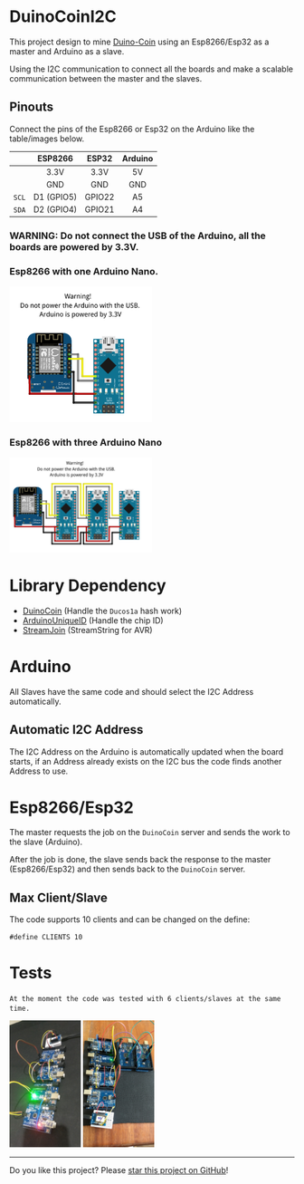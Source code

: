 # DuinoCoinI2C

This project design to mine [Duino-Coin](https://github.com/revoxhere/duino-coin) using an Esp8266/Esp32 as a master and Arduino as a slave. 

Using the I2C communication to connect all the boards and make a scalable communication between the master and the slaves.

## Pinouts

Connect the pins of the Esp8266 or Esp32 on the Arduino like the table/images below.

|| ESP8266 | ESP32 | Arduino |
|:-:| :----: | :----: | :-----: |
||3.3V | 3.3V | 5V |
||GND | GND | GND |
|`SCL`|D1 (GPIO5) | GPIO22 | A5 |
|`SDA`|D2 (GPIO4) | GPIO21 | A4 |

<h3>WARNING: Do not connect the USB of the Arduino, all the boards are powered by 3.3V.</h3>

### Esp8266 with one Arduino Nano.

<img src="Resources/Fritzing/DuinoCoinI2C/DuinoCoinI2C_1xNano.png" alt="DuinoCoinI2C" width="50%">

### Esp8266 with three Arduino Nano

<img src="Resources/Fritzing/DuinoCoinI2C/DuinoCoinI2C_3xNano.png" alt="DuinoCoinI2C" width="50%">

# Library Dependency

* [DuinoCoin](https://github.com/ricaun/arduino-DuinoCoin) (Handle the `Ducos1a` hash work)
* [ArduinoUniqueID](https://github.com/ricaun/ArduinoUniqueID) (Handle the chip ID)
* [StreamJoin](https://github.com/ricaun/StreamJoin) (StreamString for AVR)

# Arduino

All Slaves have the same code and should select the I2C Address automatically.

## Automatic I2C Address 

The I2C Address on the Arduino is automatically updated when the board starts, if an Address already exists on the I2C bus the code finds another Address to use.

# Esp8266/Esp32

The master requests the job on the `DuinoCoin` server and sends the work to the slave (Arduino).

After the job is done, the slave sends back the response to the master (Esp8266/Esp32) and then sends back to the `DuinoCoin` server.

## Max Client/Slave

The code supports 10 clients and can be changed on the define:

```
#define CLIENTS 10
```

# Tests

`At the moment the code was tested with 6 clients/slaves at the same time.`

<img src="Resources/image/image01.jpg" alt="image01" width="25%">
<img src="Resources/image/image02.jpg" alt="image02" width="25%">

---

Do you like this project? Please [star this project on GitHub](https://github.com/ricaun/DuinoCoinI2C/stargazers)!
